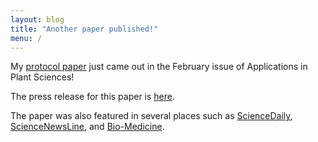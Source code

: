 ```yaml
---
layout: blog
title: "Another paper published!"
menu: /
---
```


My <a href="{{ '/assets/content/publications/2014_dna.pdf' | relative_url }}">protocol paper</a> just came out in the February
issue of Applications in Plant Sciences!<!--more-->

The press release for this paper is <a href="{{ '/assets/content/publications/2014_dna_pressrelease.pdf' | relative_url }}">here</a>.

The paper was also featured in several places such as 
<a href="http://www.sciencedaily.com/releases/2014/02/140205143758.htm">ScienceDaily</a>, 
<a href="http://www.sciencenewsline.com/articles/2014020523520003.html">ScienceNewsLine</a>, and 
<a href="http://www.bio-medicine.org/biology-news-1/Grasshoppers-are-what-they-eat-33959-1/">Bio-Medicine</a>.
